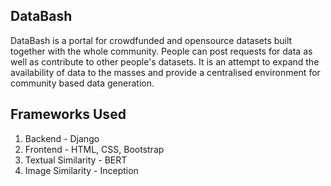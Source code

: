 ## DataBash
DataBash is a portal for crowdfunded and opensource datasets built together with the whole community. People can post requests for data as well as contribute to other people's datasets.  It is an attempt to expand the availability of data to the masses and provide a centralised environment for community based data generation.

## Frameworks Used
1. Backend - Django
2. Frontend - HTML, CSS, Bootstrap
3. Textual Similarity - BERT
4. Image Similarity - Inception
